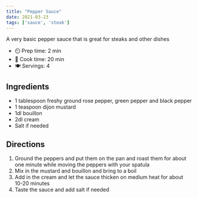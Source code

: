 ```yaml
---
title: "Pepper Sauce"
date: 2021-03-23
tags: ['sauce', 'steak']
---
```


A very basic pepper sauce that is great for steaks and other dishes

- ⏲️ Prep time: 2 min
- 🍳 Cook time: 20 min
- 🍽️ Servings: 4

## Ingredients

- 1 tablespoon freshy ground rose pepper, green pepper and black pepper
- 1 teaspoon dijon mustard
- 1dl bouillon
- 2dl cream
- Salt if needed

## Directions

1. Ground the peppers and put them on the pan and roast them for about one minute while moving the peppers with your spatula
2. Mix in the mustard and bouillon and bring to a boil
3. Add in the cream and let the sauce thicken on medium heat for about 10-20 minutes
4. Taste the sauce and add salt if needed
